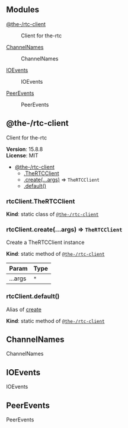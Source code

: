 <!--- Code generated by @the-/script-doc. DO NOT EDIT. -->

## Modules

<dl>
<dt><a href="#module_@the-/rtc-client">@the-/rtc-client</a></dt>
<dd><p>Client for the-rtc</p>
</dd>
<dt><a href="#module_@the-/rtc.constants.module_ChannelNames">ChannelNames</a></dt>
<dd><p>ChannelNames</p>
</dd>
<dt><a href="#module_@the-/rtc.constants.module_IOEvents">IOEvents</a></dt>
<dd><p>IOEvents</p>
</dd>
<dt><a href="#module_@the-/rtc.constants.module_PeerEvents">PeerEvents</a></dt>
<dd><p>PeerEvents</p>
</dd>
</dl>

<a name="module_@the-/rtc-client"></a>

## @the-/rtc-client
Client for the-rtc

**Version**: 15.8.8  
**License**: MIT  

* [@the-/rtc-client](#module_@the-/rtc-client)
    * [.TheRTCClient](#module_@the-/rtc-client.TheRTCClient)
    * [.create(...args)](#module_@the-/rtc-client.create) ⇒ <code>TheRTCClient</code>
    * [.default()](#module_@the-/rtc-client.default)

<a name="module_@the-/rtc-client.TheRTCClient"></a>

### rtcClient.TheRTCClient
**Kind**: static class of [<code>@the-/rtc-client</code>](#module_@the-/rtc-client)  
<a name="module_@the-/rtc-client.create"></a>

### rtcClient.create(...args) ⇒ <code>TheRTCClient</code>
Create a TheRTCClient instance

**Kind**: static method of [<code>@the-/rtc-client</code>](#module_@the-/rtc-client)  

| Param | Type |
| --- | --- |
| ...args | <code>\*</code> | 

<a name="module_@the-/rtc-client.default"></a>

### rtcClient.default()
Alias of [create](#module_@the-/rtc-client.create)

**Kind**: static method of [<code>@the-/rtc-client</code>](#module_@the-/rtc-client)  
<a name="module_@the-/rtc.constants.module_ChannelNames"></a>

## ChannelNames
ChannelNames

<a name="module_@the-/rtc.constants.module_IOEvents"></a>

## IOEvents
IOEvents

<a name="module_@the-/rtc.constants.module_PeerEvents"></a>

## PeerEvents
PeerEvents

